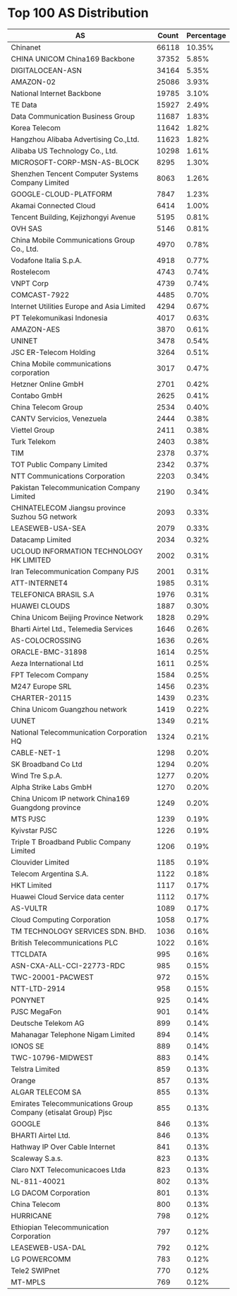 # Top 100 AS Distribution
| AS | Count | Percentage |
|----|----|----|
| Chinanet | 66118 | 10.35% |
| CHINA UNICOM China169 Backbone | 37352 | 5.85% |
| DIGITALOCEAN-ASN | 34164 | 5.35% |
| AMAZON-02 | 25086 | 3.93% |
| National Internet Backbone | 19785 | 3.10% |
| TE Data | 15927 | 2.49% |
| Data Communication Business Group | 11687 | 1.83% |
| Korea Telecom | 11642 | 1.82% |
| Hangzhou Alibaba Advertising Co.,Ltd. | 11623 | 1.82% |
| Alibaba US Technology Co., Ltd. | 10298 | 1.61% |
| MICROSOFT-CORP-MSN-AS-BLOCK | 8295 | 1.30% |
| Shenzhen Tencent Computer Systems Company Limited | 8063 | 1.26% |
| GOOGLE-CLOUD-PLATFORM | 7847 | 1.23% |
| Akamai Connected Cloud | 6414 | 1.00% |
| Tencent Building, Kejizhongyi Avenue | 5195 | 0.81% |
| OVH SAS | 5146 | 0.81% |
| China Mobile Communications Group Co., Ltd. | 4970 | 0.78% |
| Vodafone Italia S.p.A. | 4918 | 0.77% |
| Rostelecom | 4743 | 0.74% |
| VNPT Corp | 4739 | 0.74% |
| COMCAST-7922 | 4485 | 0.70% |
| Internet Utilities Europe and Asia Limited | 4294 | 0.67% |
| PT Telekomunikasi Indonesia | 4017 | 0.63% |
| AMAZON-AES | 3870 | 0.61% |
| UNINET | 3478 | 0.54% |
| JSC ER-Telecom Holding | 3264 | 0.51% |
| China Mobile communications corporation | 3017 | 0.47% |
| Hetzner Online GmbH | 2701 | 0.42% |
| Contabo GmbH | 2625 | 0.41% |
| China Telecom Group | 2534 | 0.40% |
| CANTV Servicios, Venezuela | 2444 | 0.38% |
| Viettel Group | 2411 | 0.38% |
| Turk Telekom | 2403 | 0.38% |
| TIM | 2378 | 0.37% |
| TOT Public Company Limited | 2342 | 0.37% |
| NTT Communications Corporation | 2203 | 0.34% |
| Pakistan Telecommunication Company Limited | 2190 | 0.34% |
| CHINATELECOM Jiangsu province Suzhou 5G network | 2093 | 0.33% |
| LEASEWEB-USA-SEA | 2079 | 0.33% |
| Datacamp Limited | 2034 | 0.32% |
| UCLOUD INFORMATION TECHNOLOGY HK LIMITED | 2002 | 0.31% |
| Iran Telecommunication Company PJS | 2001 | 0.31% |
| ATT-INTERNET4 | 1985 | 0.31% |
| TELEFONICA BRASIL S.A | 1976 | 0.31% |
| HUAWEI CLOUDS | 1887 | 0.30% |
| China Unicom Beijing Province Network | 1828 | 0.29% |
| Bharti Airtel Ltd., Telemedia Services | 1646 | 0.26% |
| AS-COLOCROSSING | 1636 | 0.26% |
| ORACLE-BMC-31898 | 1614 | 0.25% |
| Aeza International Ltd | 1611 | 0.25% |
| FPT Telecom Company | 1584 | 0.25% |
| M247 Europe SRL | 1456 | 0.23% |
| CHARTER-20115 | 1439 | 0.23% |
| China Unicom Guangzhou network | 1419 | 0.22% |
| UUNET | 1349 | 0.21% |
| National Telecommunication Corporation HQ | 1324 | 0.21% |
| CABLE-NET-1 | 1298 | 0.20% |
| SK Broadband Co Ltd | 1294 | 0.20% |
| Wind Tre S.p.A. | 1277 | 0.20% |
| Alpha Strike Labs GmbH | 1270 | 0.20% |
| China Unicom IP network China169 Guangdong province | 1249 | 0.20% |
| MTS PJSC | 1239 | 0.19% |
| Kyivstar PJSC | 1226 | 0.19% |
| Triple T Broadband Public Company Limited | 1206 | 0.19% |
| Clouvider Limited | 1185 | 0.19% |
| Telecom Argentina S.A. | 1122 | 0.18% |
| HKT Limited | 1117 | 0.17% |
| Huawei Cloud Service data center | 1112 | 0.17% |
| AS-VULTR | 1089 | 0.17% |
| Cloud Computing Corporation | 1058 | 0.17% |
| TM TECHNOLOGY SERVICES SDN. BHD. | 1036 | 0.16% |
| British Telecommunications PLC | 1022 | 0.16% |
| TTCLDATA | 995 | 0.16% |
| ASN-CXA-ALL-CCI-22773-RDC | 985 | 0.15% |
| TWC-20001-PACWEST | 972 | 0.15% |
| NTT-LTD-2914 | 958 | 0.15% |
| PONYNET | 925 | 0.14% |
| PJSC MegaFon | 901 | 0.14% |
| Deutsche Telekom AG | 899 | 0.14% |
| Mahanagar Telephone Nigam Limited | 894 | 0.14% |
| IONOS SE | 889 | 0.14% |
| TWC-10796-MIDWEST | 883 | 0.14% |
| Telstra Limited | 859 | 0.13% |
| Orange | 857 | 0.13% |
| ALGAR TELECOM SA | 855 | 0.13% |
| Emirates Telecommunications Group Company (etisalat Group) Pjsc | 855 | 0.13% |
| GOOGLE | 846 | 0.13% |
| BHARTI Airtel Ltd. | 846 | 0.13% |
| Hathway IP Over Cable Internet | 841 | 0.13% |
| Scaleway S.a.s. | 823 | 0.13% |
| Claro NXT Telecomunicacoes Ltda | 823 | 0.13% |
| NL-811-40021 | 802 | 0.13% |
| LG DACOM Corporation | 801 | 0.13% |
| China Telecom | 800 | 0.13% |
| HURRICANE | 798 | 0.12% |
| Ethiopian Telecommunication Corporation | 797 | 0.12% |
| LEASEWEB-USA-DAL | 792 | 0.12% |
| LG POWERCOMM | 783 | 0.12% |
| Tele2 SWIPnet | 770 | 0.12% |
| MT-MPLS | 769 | 0.12% |
